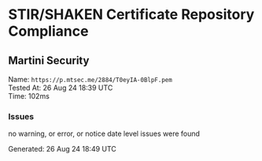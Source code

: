 # STIR/SHAKEN Certificate Repository Compliance

## Martini Security

Name: `https://p.mtsec.me/2884/T0eyIA-0BlpF.pem`\
Tested At: 26 Aug 24 18:39 UTC\
Time: 102ms

### Issues

no warning, or error, or notice date level issues were found

Generated: 26 Aug 24 18:49 UTC
